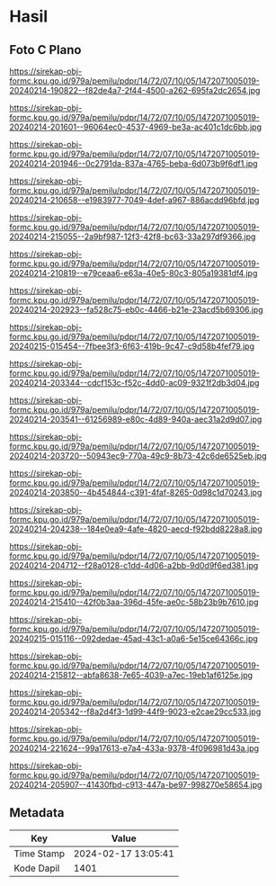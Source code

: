 # Hasil

## Foto C Plano

https://sirekap-obj-formc.kpu.go.id/979a/pemilu/pdpr/14/72/07/10/05/1472071005019-20240214-190822--f82de4a7-2f44-4500-a262-695fa2dc2654.jpg

https://sirekap-obj-formc.kpu.go.id/979a/pemilu/pdpr/14/72/07/10/05/1472071005019-20240214-201601--96064ec0-4537-4969-be3a-ac401c1dc6bb.jpg

https://sirekap-obj-formc.kpu.go.id/979a/pemilu/pdpr/14/72/07/10/05/1472071005019-20240214-201946--0c2791da-837a-4765-beba-6d073b9f6df1.jpg

https://sirekap-obj-formc.kpu.go.id/979a/pemilu/pdpr/14/72/07/10/05/1472071005019-20240214-210658--e1983977-7049-4def-a967-886acdd96bfd.jpg

https://sirekap-obj-formc.kpu.go.id/979a/pemilu/pdpr/14/72/07/10/05/1472071005019-20240214-215055--2a9bf987-12f3-42f8-bc63-33a297df9366.jpg

https://sirekap-obj-formc.kpu.go.id/979a/pemilu/pdpr/14/72/07/10/05/1472071005019-20240214-210819--e79ceaa6-e63a-40e5-80c3-805a19381df4.jpg

https://sirekap-obj-formc.kpu.go.id/979a/pemilu/pdpr/14/72/07/10/05/1472071005019-20240214-202923--fa528c75-eb0c-4466-b21e-23acd5b69306.jpg

https://sirekap-obj-formc.kpu.go.id/979a/pemilu/pdpr/14/72/07/10/05/1472071005019-20240215-015454--7fbee3f3-6f63-419b-9c47-c9d58b4fef79.jpg

https://sirekap-obj-formc.kpu.go.id/979a/pemilu/pdpr/14/72/07/10/05/1472071005019-20240214-203344--cdcf153c-f52c-4dd0-ac09-9321f2db3d04.jpg

https://sirekap-obj-formc.kpu.go.id/979a/pemilu/pdpr/14/72/07/10/05/1472071005019-20240214-203541--61256989-e80c-4d89-940a-aec31a2d9d07.jpg

https://sirekap-obj-formc.kpu.go.id/979a/pemilu/pdpr/14/72/07/10/05/1472071005019-20240214-203720--50943ec9-770a-49c9-8b73-42c6de6525eb.jpg

https://sirekap-obj-formc.kpu.go.id/979a/pemilu/pdpr/14/72/07/10/05/1472071005019-20240214-203850--4b454844-c391-4faf-8265-0d98c1d70243.jpg

https://sirekap-obj-formc.kpu.go.id/979a/pemilu/pdpr/14/72/07/10/05/1472071005019-20240214-204238--184e0ea9-4afe-4820-aecd-f92bdd8228a8.jpg

https://sirekap-obj-formc.kpu.go.id/979a/pemilu/pdpr/14/72/07/10/05/1472071005019-20240214-204712--f28a0128-c1dd-4d06-a2bb-9d0d9f6ed381.jpg

https://sirekap-obj-formc.kpu.go.id/979a/pemilu/pdpr/14/72/07/10/05/1472071005019-20240214-215410--42f0b3aa-396d-45fe-ae0c-58b23b9b7610.jpg

https://sirekap-obj-formc.kpu.go.id/979a/pemilu/pdpr/14/72/07/10/05/1472071005019-20240215-015116--092dedae-45ad-43c1-a0a6-5e15ce64366c.jpg

https://sirekap-obj-formc.kpu.go.id/979a/pemilu/pdpr/14/72/07/10/05/1472071005019-20240214-215812--abfa8638-7e65-4039-a7ec-19eb1af6125e.jpg

https://sirekap-obj-formc.kpu.go.id/979a/pemilu/pdpr/14/72/07/10/05/1472071005019-20240214-205342--f8a2d4f3-1d99-44f9-9023-e2cae29cc533.jpg

https://sirekap-obj-formc.kpu.go.id/979a/pemilu/pdpr/14/72/07/10/05/1472071005019-20240214-221624--99a17613-e7a4-433a-9378-4f096981d43a.jpg

https://sirekap-obj-formc.kpu.go.id/979a/pemilu/pdpr/14/72/07/10/05/1472071005019-20240214-205907--41430fbd-c913-447a-be97-998270e58654.jpg


## Metadata

| Key        | Value               |
| ---------- | ------------------- |
| Time Stamp | 2024-02-17 13:05:41 |
| Kode Dapil | 1401                |



